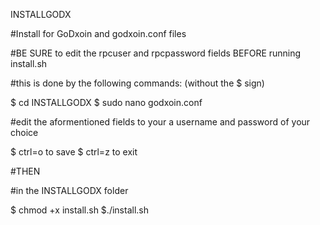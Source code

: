 INSTALLGODX

#Install for GoDxoin and godxoin.conf files

#BE SURE to edit the rpcuser and rpcpassword fields BEFORE running install.sh

#this is done by the following commands: (without the $ sign)

$ cd INSTALLGODX 
$ sudo nano godxoin.conf

#edit the aformentioned fields to your a username and password of your choice

$ ctrl=o to save 
$ ctrl=z to exit

#THEN

#in the INSTALLGODX folder

$ chmod +x install.sh 
$./install.sh
